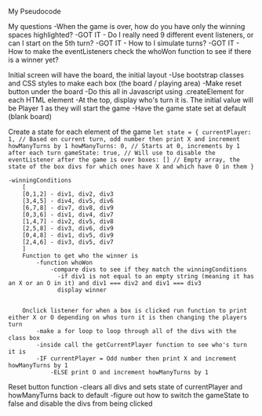My Pseudocode

My questions
    -When the game is over, how do you have only the winning spaces highlighted?
    -GOT IT - Do I really need 9 different event listeners, or can I start on the 5th turn?
    -GOT IT - How to I simulate turns?
    -GOT IT - How to make the eventListeners check the whoWon function to see if there is a winner yet?

Initial screen will have the board, the initial layout
    -Use bootstrap classes and CSS styles to make each box (the board / playing area)
    -Make reset button under the board
    -Do this all in Javascript using .createElement for each HTML element
    -At the top, display who's turn it is. The initial value will be Player 1 as they will start the game
    -Have the game state set at default (blank board)

Create a state for each element of the game
` let state = {
    currentPlayer: 1, // Based on current turn, odd number then print X and increment howManyTurns by 1
    howManyTurns: 0, // Starts at 0, increments by 1 after each turn
    gameState: true, // Will use to disable the eventListener after the game is over
    boxes: [] // Empty array, the state of the box divs for which ones have X and which have O in them
} `
    
	-winningConditions
		[
		[0,1,2] - div1, div2, div3
		[3,4,5] - div4, div5, div6
		[6,7,8] - div7, div8, div9
	    [0,3,6] - div1, div4, div7
		[1,4,7] - div2, div5, div8
		[2,5,8] - div3, div6, div9
		[0,4,8] - div1, div5, div9
		[2,4,6] - div3, div5, div7
		]
        Function to get who the winner is
            -function whoWon
                -compare divs to see if they match the winningConditions
				  -if div1 is not equal to an empty string (meaning it has an X or an O in it) and div1 === div2 and div1 === div3
				  display winner
                
		
		Onclick listener for when a box is clicked run function to print either X or O depending on whos turn it is then changing the players turn
			-make a for loop to loop through all of the divs with the class box
			-inside call the getCurrentPlayer function to see who's turn it is
			-IF currentPlayer = Odd number then print X and increment howManyTurns by 1
				-ELSE print O and increment howManyTurns by 1

Reset button function
    -clears all divs and sets state of currentPlayer and howManyTurns back to default
	-figure out how to switch the gameState to false and disable the divs from being clicked